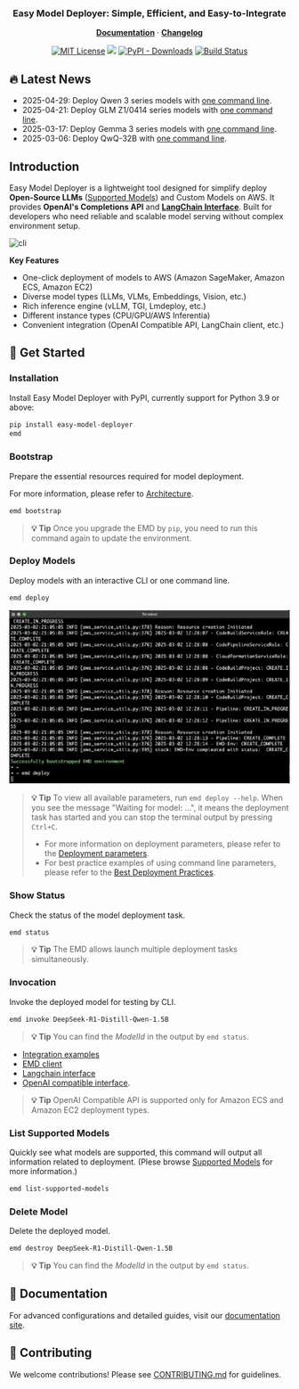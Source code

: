 <p align="center">
    <h3 align="center">Easy Model Deployer: Simple, Efficient, and Easy-to-Integrate</h3>
</p>

<p align="center">
  <a href="https://aws-samples.github.io/easy-model-deployer/en/installation"><strong>Documentation</strong></a> ·
  <a href="https://github.com/aws-samples/easy-model-deployer/releases"><strong>Changelog</strong></a>
</p>

<p align="center">
  <a href="https://opensource.org/licenses/MIT"><img src="https://img.shields.io/badge/License-MIT-yellowgreen.svg" alt="MIT License"></a>
  <a href="https://pypi.org/project/easy_model_deployer"><img src="https://img.shields.io/pypi/v/easy_model_deployer.svg?logo=pypi&label=PyPI&logoColor=gold"></a>
  <a href="https://pypi.org/project/easy_model_deployer"><img alt="PyPI - Downloads" src="https://img.shields.io/pypi/dw/easy-model-deployer"></a>
  <a href="https://github.com/aws-samples/easy-model-deployer/actions/workflows/release-package.yml"><img src="https://github.com/aws-samples/easy-model-deployer/actions/workflows/release-package.yml/badge.svg" alt="Build Status"></a>
</p>

## 🔥 Latest News
- 2025-04-29: Deploy Qwen 3 series models with [one command line](https://github.com/aws-samples/easy-model-deployer/blob/main/docs/en/best_deployment_practices.md##famous-models###Qwen-3-Series).
- 2025-04-21: Deploy GLM Z1/0414 series models with [one command line](https://github.com/aws-samples/easy-model-deployer/blob/main/docs/en/best_deployment_practices.md##famous-models###GLM-Z1/0414-Series).
- 2025-03-17: Deploy Gemma 3 series models with [one command line](https://github.com/aws-samples/easy-model-deployer/blob/main/docs/en/best_deployment_practices.md##famous-models###gemma-3-series).
- 2025-03-06: Deploy QwQ-32B with [one command line](docs/en/best_deployment_practices.md##famous-models###qwen-series###qwq-32b).

## Introduction

Easy Model Deployer is a lightweight tool designed for simplify deploy **Open-Source LLMs** ([Supported Models](docs/en/supported_models.md)) and Custom Models on AWS. It provides **OpenAI's Completions API** and [**LangChain Interface**](https://github.com/langchain-ai/langchain). Built for developers who need reliable and scalable model serving without complex environment setup.

![cli](docs/images/demo.avif)

**Key Features**

- One-click deployment of models to AWS (Amazon SageMaker, Amazon ECS, Amazon EC2)
- Diverse model types (LLMs, VLMs, Embeddings, Vision, etc.)
- Rich inference engine (vLLM, TGI, Lmdeploy, etc.)
- Different instance types (CPU/GPU/AWS Inferentia)
- Convenient integration (OpenAI Compatible API, LangChain client, etc.)

## 🔧 Get Started

### Installation

Install Easy Model Deployer with PyPI, currently support for Python 3.9 or above:

```bash
pip install easy-model-deployer
emd
```

### Bootstrap

Prepare the essential resources required for model deployment.

For more information, please refer to [Architecture](https://aws-samples.github.io/easy-model-deployer/en/architecture/).

```bash
emd bootstrap
```

> **💡 Tip** Once you upgrade the EMD by `pip`, you need to run this command again to update the environment.

### Deploy Models

Deploy models with an interactive CLI or one command line.

```bash
emd deploy
```

![deploy](docs/images/cli-deploy.gif)

> **💡 Tip** To view all available parameters, run `emd deploy --help`.
> When you see the message "Waiting for model: ...", it means the deployment task has started and you can stop the terminal output by pressing `Ctrl+C`.
>
> - For more information on deployment parameters, please refer to the [Deployment parameters](docs/en/installation.md).
> - For best practice examples of using command line parameters, please refer to the [Best Deployment Practices](docs/en/best_deployment_practices.md).

### Show Status

Check the status of the model deployment task.

```bash
emd status
```

> **💡 Tip** The EMD allows launch multiple deployment tasks simultaneously.

### Invocation

Invoke the deployed model for testing by CLI.

```bash
emd invoke DeepSeek-R1-Distill-Qwen-1.5B
```

> **💡 Tip** You can find the *ModelId* in the output by `emd status`.

- [Integration examples](https://aws-samples.github.io/easy-model-deployer/)
- [EMD client](docs/en/emd_client.md)
- [Langchain interface](docs/en/langchain_interface.md)
- [OpenAI compatible interface](docs/en/openai_compatiable.md).

> **💡 Tip** OpenAI Compatible API is supported only for Amazon ECS and Amazon EC2 deployment types.

### List Supported Models

Quickly see what models are supported, this command will output all information related to deployment. (Plese browse [Supported Models](docs/en/supported_models.md) for more information.)

```bash
emd list-supported-models
```


### Delete Model

Delete the deployed model.

```bash
emd destroy DeepSeek-R1-Distill-Qwen-1.5B
```

> **💡 Tip** You can find the *ModelId* in the output by `emd status`.

## 📖 Documentation

For advanced configurations and detailed guides, visit our [documentation site](https://aws-samples.github.io/easy-model-deployer/).

## 🤝 Contributing

We welcome contributions! Please see [CONTRIBUTING.md](CONTRIBUTING.md) for guidelines.
